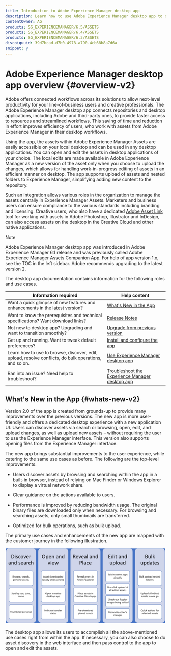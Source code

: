 ```yaml
---
title: Introduction to Adobe Experience Manager desktop app
description: Learn how to use Adobe Experience Manager desktop app to optimize the asset management workflows for creative users when using Adobe Experience Manager Assets directly from their desktop.
contentOwner: AG
products: SG_EXPERIENCEMANAGER/6.5/ASSETS
products: SG_EXPERIENCEMANAGER/6.4/ASSETS
products: SG_EXPERIENCEMANAGER/6.3/ASSETS
discoiquuid: 39d7bcad-d7b0-4978-a790-4cb68b8a7d6a
snippet: y
---
```


# Adobe Experience Manager desktop app overview {#overview-v2}

Adobe offers connected workflows across its solutions to allow next-level productivity for your line-of-business users and creative professionals. The Adobe Experience Manager desktop app connects repositories and desktop applications, including Adobe and third-party ones, to provide faster access to resources and streamlined workflows. This saving of time and reduction in effort improves efficiency of users, who work with assets from Adobe Experience Manager in their desktop workflows.

Using the app, the assets within Adobe Experience Manager Assets are easily accessible on your local desktop and can be used in any desktop applications. You can open and edit the assets in desktop applications of your choice. The local edits are made available in Adobe Experience Manager as a new version of the asset only when you choose to upload the changes, which allows for handling work-in-progress editing of assets in an efficient manner on desktop. The app supports upload of assets and nested folders to Experience Manager, simplifying adding new content to the repository.

Such an integration allows various roles in the organization to manage the assets centrally in Experience Manager Assets. Marketers and business users can ensure compliance to the various standards including branding and licensing. Creative users, who also have a dedicated [Adobe Asset Link](https://www.adobe.com/marketing/experience-manager-assets/adobe-asset-link.html) tool for working with assets in Adobe Photoshop, Illustrator and InDesign, can also access assets on the desktop in the Creative Cloud and other native applications.

>[!NOTE]
>
>Adobe Experience Manager desktop app was introduced in Adobe Experience Manager 6.1 release and was previously called Adobe Experience Manager Assets Companion App. For help of app version 1.x, see the TOC in the left sidebar. Adobe recommends upgrading to the latest version 2.

The desktop app documentation contains information for the following roles and use cases.

| Information required | Help content |
|--- |--- |
| Want a quick glimpse of new features and enhancements in the latest version? | [What's New in the App](#whats-new-v2) |
| Want to know the prerequisites and technical specifications? Want download links? | [Release Notes](release-notes.md) |
| Not new to desktop app? Upgrading and want to transition smoothly? | [Upgrade from previous version](install-upgrade.md#upgrade-from-previous-version) |
| Get up and running. Want to tweak default preferences? | [Install and configure the app](install-upgrade.md) |
| Learn how to use to browse, discover, edit, upload, resolve conflicts, do bulk operations, and so on. | [Use Experience Manager desktop app](using.md) |
| Ran into an issue? Need help to troubleshoot? | [Troubleshoot the Experience Manager desktop app](troubleshoot.md) |

## What's New in the App {#whats-new-v2}

Version 2.0 of the app is created from grounds-up to provide many improvements over the previous versions. The new app is more user-friendly and offers a dedicated desktop experience with a new application UI. Users can discover assets via search or browsing, open, edit, and upload changes, as well as upload new assets – without requiring the user to use the Experience Manager interface. This version also supports opening files from the Experience Manager interface.

The new app brings substantial improvements to the user experience, while catering to the same use cases as before. The following are the top-level improvements.

* Users discover assets by browsing and searching within the app in a built-in browser, instead of relying on Mac Finder or Windows Explorer to display a virtual network share.

* Clear guidance on the actions available to users.

* Performance is improved by reducing bandwidth usage. The original binary files are downloaded only when necessary. For browsing and searching assets, only small thumbnails are transferred.

* Optimized for bulk operations, such as bulk upload.

The primary use cases and enhancements of the new app are mapped with the customer journey in the following illustration.

![What's New in Experience Manager desktop app](assets/aem_desktop_app_usecases_v2.png)

The desktop app allows its users to accomplish all the above-mentioned use cases right from within the app. If necessary, you can also choose to do asset discovery in the web interface and then pass control to the app to open and edit the assets.
